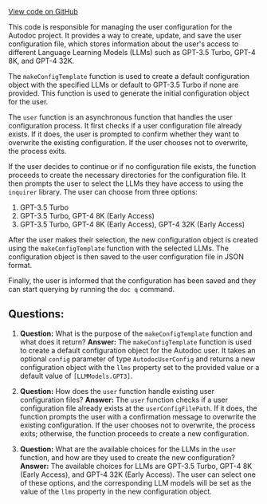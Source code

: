 [View code on GitHub](https://github.com/context-labs/autodoc/src/cli/commands/user/index.ts)

This code is responsible for managing the user configuration for the Autodoc project. It provides a way to create, update, and save the user configuration file, which stores information about the user's access to different Language Learning Models (LLMs) such as GPT-3.5 Turbo, GPT-4 8K, and GPT-4 32K.

The `makeConfigTemplate` function is used to create a default configuration object with the specified LLMs or default to GPT-3.5 Turbo if none are provided. This function is used to generate the initial configuration object for the user.

The `user` function is an asynchronous function that handles the user configuration process. It first checks if a user configuration file already exists. If it does, the user is prompted to confirm whether they want to overwrite the existing configuration. If the user chooses not to overwrite, the process exits.

If the user decides to continue or if no configuration file exists, the function proceeds to create the necessary directories for the configuration file. It then prompts the user to select the LLMs they have access to using the `inquirer` library. The user can choose from three options:

1. GPT-3.5 Turbo
2. GPT-3.5 Turbo, GPT-4 8K (Early Access)
3. GPT-3.5 Turbo, GPT-4 8K (Early Access), GPT-4 32K (Early Access)

After the user makes their selection, the new configuration object is created using the `makeConfigTemplate` function with the selected LLMs. The configuration object is then saved to the user configuration file in JSON format.

Finally, the user is informed that the configuration has been saved and they can start querying by running the `doc q` command.
## Questions: 
 1. **Question:** What is the purpose of the `makeConfigTemplate` function and what does it return?
   **Answer:** The `makeConfigTemplate` function is used to create a default configuration object for the Autodoc user. It takes an optional `config` parameter of type `AutodocUserConfig` and returns a new configuration object with the `llms` property set to the provided value or a default value of `[LLMModels.GPT3]`.

2. **Question:** How does the `user` function handle existing user configuration files?
   **Answer:** The `user` function checks if a user configuration file already exists at the `userConfigFilePath`. If it does, the function prompts the user with a confirmation message to overwrite the existing configuration. If the user chooses not to overwrite, the process exits; otherwise, the function proceeds to create a new configuration.

3. **Question:** What are the available choices for the LLMs in the `user` function, and how are they used to create the new configuration?
   **Answer:** The available choices for LLMs are GPT-3.5 Turbo, GPT-4 8K (Early Access), and GPT-4 32K (Early Access). The user can select one of these options, and the corresponding LLM models will be set as the value of the `llms` property in the new configuration object.